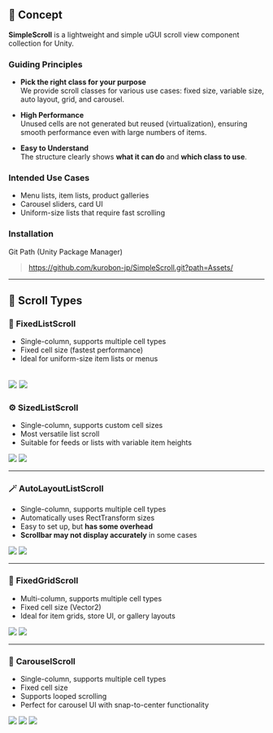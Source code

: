 ﻿## 🎯 Concept

**SimpleScroll** is a lightweight and simple uGUI scroll view component collection for Unity.

### Guiding Principles
- **Pick the right class for your purpose**  
  We provide scroll classes for various use cases: fixed size, variable size, auto layout, grid, and carousel.

- **High Performance**  
  Unused cells are not generated but reused (virtualization), ensuring smooth performance even with large numbers of items.

- **Easy to Understand**  
  The structure clearly shows **what it can do** and **which class to use**.

### Intended Use Cases
- Menu lists, item lists, product galleries
- Carousel sliders, card UI
- Uniform-size lists that require fast scrolling

### Installation
Git Path (Unity Package Manager)
> https://github.com/kurobon-jp/SimpleScroll.git?path=Assets/

---

## 🧩 Scroll Types

### 🎯 **FixedListScroll**
- Single-column, supports multiple cell types
- Fixed cell size (fastest performance)
- Ideal for uniform-size item lists or menus

![](media/FixedListScroll.gif)
![](media/FixedListScroll.png)
---

### ⚙️ **SizedListScroll**
- Single-column, supports custom cell sizes
- Most versatile list scroll
- Suitable for feeds or lists with variable item heights

![](media/SizedListScroll.gif)
![](media/SizedListScroll.png)

---

### 🪄 **AutoLayoutListScroll**
- Single-column, supports multiple cell types
- Automatically uses RectTransform sizes
- Easy to set up, but **has some overhead**
- **Scrollbar may not display accurately** in some cases

![](media/AutoLayoutListScroll.gif)
![](media/AutoLayoutListScroll.png)

---

### 🧱 **FixedGridScroll**
- Multi-column, supports multiple cell types
- Fixed cell size (Vector2)
- Ideal for item grids, store UI, or gallery layouts

![](media/FixedGridScroll.gif)
![](media/FixedGridScroll.png)

---

### 🎠 **CarouselScroll**
- Single-column, supports multiple cell types
- Fixed cell size
- Supports looped scrolling
- Perfect for carousel UI with snap-to-center functionality

![](media/CarouselScroll.gif)
![](media/CarouselScrollLoop.gif)
![](media/CarouselScroll.png)
